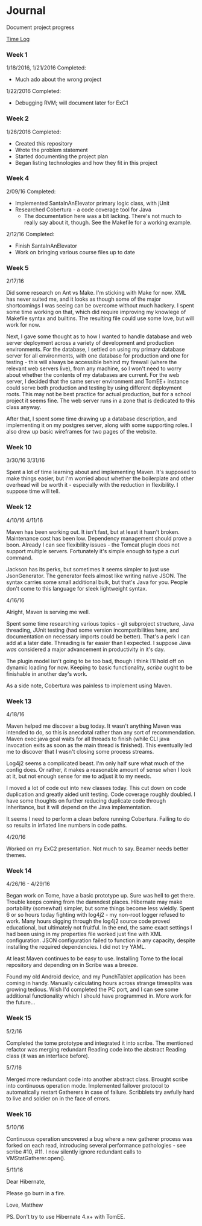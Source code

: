 # Journal

Document project progress

[Time Log](TimeLog.md)

### Week 1

1/18/2016, 1/21/2016 
Completed:
 * Much ado about the wrong project

1/22/2016
Completed:
 * Debugging RVM; will document later for ExC1

### Week 2

1/26/2016
Completed:
 * Created this repository 
 * Wrote the problem statement
 * Started documenting the project plan
 * Began listing technologies and how they fit in this project

### Week 4

2/09/16
Completed:
 * Implemented SantaInAnElevator primary logic class, with jUnit
 * Researched Cobertura - a code coverage tool for Java
    * The documentation here was a bit lacking. There's not much to really say
      about it, though. See the Makefile for a working example.

2/12/16
Completed:
 * Finish SantaInAnElevator
 * Work on bringing various course files up to date

### Week 5

2/17/16

Did some research on Ant vs Make. I'm sticking with Make for now.  XML has
never suited me, and it looks as though some of the major shortcomings
I was seeing can be overcome without much hackery. I spent some time
working on that, which did require improving my knowlege of Makefile syntax
and builtins. The resulting file could use some love, but will work for now.

Next, I gave some thought as to how I wanted to handle database and web
server deployment across a variety of development and production
environments. For the database, I settled on using my primary database
server for all environments, with one database for production and one for
testing - this will always be accessible behind my firewall (where the
relevant web servers live), from any machine, so I won't need to worry
about whether the contents of my databases are current. For the web server,
I decided that the same server environment and TomEE+ instance could serve
both production and testing by using different deployment roots. This may
not be best practice for actual production, but for a school project it
seems fine. The web server runs in a zone that is dedicated to this class
anyway.

After that, I spent some time drawing up a database description, and
implementing it on my postgres server, along with some supporting roles.
I also drew up basic wireframes for two pages of the website.

### Week 10

3/30/16
3/31/16

Spent a lot of time learning about and implementing Maven.  It's supposed
to make things easier, but I'm worried about whether the boilerplate and
other overhead will be worth it - especially with the reduction in
flexibility.  I suppose time will tell.

### Week 12

4/10/16
4/11/16

Maven has been working out. It isn't fast, but at least it hasn't broken.
Maintenance cost has been low. Dependency management should prove a boon.
Already I can see flexibility issues - the Tomcat plugin does not support
multiple servers. Fortunately it's simple enough to type a curl command.

Jackson has its perks, but sometimes it seems simpler to just use
JsonGenerator. The generator feels almost like writing native JSON.  The
syntax carries some small additional bulk, but that's Java for you. People
don't come to this language for sleek lightweight syntax.

4/16/16

Alright, Maven is serving me well.

Spent some time researching various topics - git subproject structure, Java
threading, JUnit testing (had some version incompatibilities here, and
documentation on necessary imports could be better).  That's a perk I can
add at a later date.  Threading is far easier than I expected.  I suppose
Java *was* considered a major advancement in productivity in it's day.

The plugin model isn't going to be too bad, though I think I'll hold off on
dynamic loading for now.  Keeping to basic functionality, *scribe* ought to
be finishable in another day's work.

As a side note, Cobertura was painless to implement using Maven.

### Week 13

4/18/16

Maven helped me discover a bug today.  It wasn't anything Maven was intended to
do, so this is anecdotal rather than any sort of recommendation.  Maven
exec:java goal waits for all threads to finish (while CLI java invocation exits
as soon as the main thread is finished).  This eventually led me to discover
that I wasn't closing some process streams.

Log4j2 seems a complicated beast.  I'm only half sure what much of the config
does.  Or rather, it makes a reasonable amount of sense when I look at it, but
not enough sense for me to adjust it to my needs.

I moved a lot of code out into new classes today.  This cut down on code
duplication and greatly aided unit testing.  Code coverage roughly doubled.
I have some thoughts on further reducing duplicate code through inheritance,
but it will depend on the Java implementation. 

It seems I need to perform a clean before running Cobertura.  Failing to do so
results in inflated line numbers in code paths.


4/20/16

Worked on my ExC2 presentation.  Not much to say.  Beamer needs better themes.


### Week 14

4/26/16 - 4/29/16

Began work on Tome, have a basic prototype up.  Sure was hell to get there.
Trouble keeps coming from the damndest places.  Hibernate may make portability
(somewhat) simpler, but some things become less wieldly.  Spent 6 or so hours
today fighting with log4j2 - my non-root logger refused to work.  Many hours
digging through the log4j2 source code proved educational, but ultimately not
fruitful.  In the end, the same exact settings I had been using in my
properties file worked just fine with XML configuration.  JSON configuration
failed to function in any capacity, despite installing the required
dependencies.  I did not try YAML.

At least Maven continues to be easy to use.  Installing Tome to the local
repository and depending on in Scribe was a breeze.

Found my old Android device, and my PunchTablet application has been coming in
handy.  Manually calculating hours across strange timesplits was growing
tedious.  Wish I'd completed the PC port, and I can see some additional
functionality which I should have programmed in.  More work for the future...


### Week 15

5/2/16

Completed the tome prototype and integrated it into scribe.  The mentioned refactor was merging redundant Reading code into the abstract Reading class (it was an interface before).

5/7/16

Merged more redundant code into another abstract class.  Brought scribe into continuous operation mode. Implemented failover protocol to automatically restart Gatherers in case of failure.  Scribblets try awfully hard to live and soldier on in the face of errors.


### Week 16

5/10/16

Continuous operation uncovered a bug where a new gatherer process was forked on each read, introducing several performance pathologies - see scribe #10, #11.  I now silently ignore redundant calls to VMStatGatherer.open().

5/11/16

Dear Hibernate,

Please go burn in a fire.


Love,
Matthew


PS. Don't try to use Hibernate 4.x+ with TomEE.
